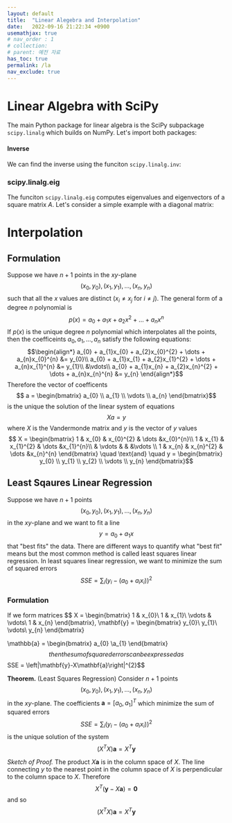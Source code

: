 ```yaml
---
layout: default
title:  "Linear Alegebra and Interpolation"
date:   2022-09-16 21:22:34 +0900
usemathjax: true
# nav_order : 1
# collection: 
# parent: 예전 자료
has_toc: true
permalink: /la
nav_exclude: true
---
```


# Linear Algebra with SciPy
The main Python package for linear algebra is the SciPy subpackage `scipy.linalg` which builds on NumPy. Let's import both packages:

#### Inverse
We can find the inverse using the funciton `scipy.linalg.inv`:
### scipy.linalg.eig
The funciton `scipy.linalg.eig` computes eigenvalues and eigenvectors of a square matrix $A$.
Let's consider a simple example with a diagonal matrix:

# Interpolation
## Formulation
Suppose we have $n+1$ points in the $xy$-plane $$(x_{0},y_{0}), (x_{1}, y_{1}), \dots, (x_{n},y_{n})$$ such that all the $x$ values are distinct
$(x_{i} \neq x_{j} \text{  for  } i\neq j)$. The general form of a degree $n$ polynomial is $$p(x)=a_{0} + a_{1}x+a_{2}x^{2} + \dots + a_{n}x^{n}$$
If $p(x)$ is the unique degree $n$ polynomial which interpolates all the points, then the coefficeints $a_{0}, a_{1}, \dots, a_{n}$ satisfy the following equations:
$$\begin{align*}
a_{0} + a_{1}x_{0} + a_{2}x_{0}^{2} + \dots + a_{n}x_{0}^{n} &= y_{0}\\
a_{0} + a_{1}x_{1} + a_{2}x_{1}^{2} + \dots + a_{n}x_{1}^{n} &= y_{1}\\
&\vdots\\
a_{0} + a_{1}x_{n} + a_{2}x_{n}^{2} + \dots + a_{n}x_{n}^{n} &= y_{n}
\end{align*}$$
Therefore the vector of coefficents
$$ a = \begin{bmatrix} a_{0} \\ a_{1} \\ \vdots \\ a_{n} \end{bmatrix}$$
is the unique the solution of the linear system of equations $$Xa=y$$
where $X$ is the Vandermonde matrix and $y$ is the vector of $y$ values 
$$ X =
\begin{bmatrix}
1 & x_{0} & x_{0}^{2} & \dots &x_{0}^{n}\\
1 & x_{1} & x_{1}^{2} & \dots &x_{1}^{n}\\
  & \vdots &           &       &\vdots \\
1 & x_{n} & x_{n}^{2} & \dots &x_{n}^{n}
\end{bmatrix}
\quad \text{and} \quad y = \begin{bmatrix}
y_{0} \\
y_{1} \\
y_{2} \\
\vdots \\
y_{n} \end{bmatrix}$$


## Least Sqaures Linear Regression
Suppose we have $n+1$ points $$(x_{0}, y_{0}), (x_{1},y_{1}), \dots, (x_{n},y_{n})$$ in the $xy$-plane and we want to fit a line 
$$y=a_{0} +a_{1}x$$
that "best fits" the data. There are different ways to quantify what "best fit" means but the most common method is called least squares linear regression. In least squares linear regression, we want to minimize the sum of squared errors
$$SSE = \sum_{i}(y_{i}-(a_{0}+a_{i}x_{i}))^{2}$$
### Formulation
If we form matrices 
$$ X = 
\begin{bmatrix} 
1 & x_{0}\\
1 & x_{1}\\
\vdots & \vdots\\
1 & x_{n}
\end{bmatrix},
\mathbf{y} = \begin{bmatrix}
y_{0}\\
y_{1}\\
\vdots\\
y_{n}
\end{bmatrix}

\mathbb{a} = \begin{bmatrix} a_{0} \\a_{1} \end{bmatrix}$$
then the sum of squared errors can be expressed as $$SSE = \left|\mathbf{y}-X\mathbf{a}\right|^{2}$$

**Theorem.** (Least Squares Regression) Consider $n+1$ points
$$\left(x_{0}, y_{0}\right), \left(x_{1},y_{1}\right), \dots, \left(x_{n}, y_{n}\right)$$
in the $xy$-plane. The coefficients $\mathbf{a}=\left[a_{0}, a_{1} \right]^{T}$ which minimize the sum of squared errors
$$SSE = \sum_{i} (y_{i}-(a_{0}+a_{i}x_{i}))^{2}$$
is the unique solution of the system
$$(X^{T}X)\mathbf{a} = X^{T}\mathbf{y}$$

*Sketch of Proof.* The product $X\mathbf{a}$ is in the column space of $X$. The line connecting $y$ to the nearest point in the column space of $X$ is perpendicular to the column space to $X$. Therefore 
$$X^{T}(\mathbf{y}-X\mathbf{a}) = \mathbf{0}$$ 
and so
$$(X^{T}X)\mathbf{a} = X^{T}\mathbf{y}$$